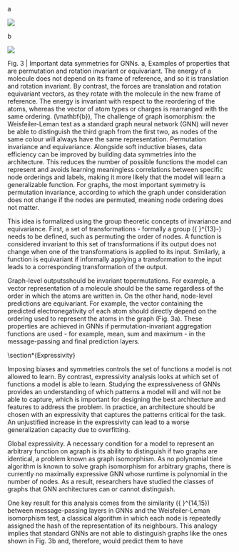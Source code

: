 a

![](https://cdn.mathpix.com/cropped/2024_05_28_dfbaeefd189f717739c9g-1.jpg?height=529&width=1578&top_left_y=398&top_left_x=249)

b

![](https://cdn.mathpix.com/cropped/2024_05_28_dfbaeefd189f717739c9g-1.jpg?height=365&width=1610&top_left_y=1003&top_left_x=279)

Fig. 3 | Important data symmetries for GNNs. a, Examples of properties that are permutation and rotation invariant or equivariant. The energy of a molecule does not depend on its frame of reference, and so it is translation and rotation invariant. By contrast, the forces are translation and rotation equivariant vectors, as they rotate with the molecule in the new frame of reference.
The energy is invariant with respect to the reordering of the atoms, whereas the vector of atom types or charges is rearranged with the same ordering. \(\mathbf{b}\), The challenge of graph isomorphism: the Weisfeiler-Leman test as a standard graph neural network (GNN) will never be able to distinguish the third graph from the first two, as nodes of the same colour will always have the same representation.
Permutation invariance and equivariance. Alongside soft inductive biases, data efficiency can be improved by building data symmetries into the architecture. This reduces the number of possible functions the model can represent and avoids learning meaningless correlations between specific node orderings and labels, making it more likely that the model will learn a generalizable function. For graphs, the most important symmetry is permutation invariance, according to which the graph under consideration does not change if the nodes are permuted, meaning node ordering does not matter.

This idea is formalized using the group theoretic concepts of invariance and equivariance. First, a set of transformations - formally a group \({ }^{13}-\) needs to be defined, such as permuting the order of nodes. A function is considered invariant to this set of transformations if its output does not change when one of the transformations is applied to its input. Similarly, a function is equivariant if informally applying a transformation to the input leads to a corresponding transformation of the output.

Graph-level outputsshould be invariant topermutations. For example, a vector representation of a molecule should be the same regardless of the order in which the atoms are written in. On the other hand, node-level predictions are equivariant. For example, the vector containing the predicted electronegativity of each atom should directly depend on the ordering used to represent the atoms in the graph (Fig. 3a). These properties are achieved in GNNs if permutation-invariant aggregation functions are used - for example, mean, sum and maximum - in the message-passing and final prediction layers.

\section*{Expressivity}

Imposing biases and symmetries controls the set of functions a model is not allowed to learn. By contrast, expressivity analysis looks at which set of functions a model is able to learn. Studying the expressiveness of GNNs provides an understanding of which patterns a model will and will not be able to capture, which is important for designing the best architecture and features to address the problem. In practice, an architecture should be chosen with an expressivity that captures the patterns critical for the task. An unjustified increase in the expressivity can lead to a worse generalization capacity due to overfitting.

Global expressivity. A necessary condition for a model to represent an arbitrary function on agraph is its ability to distinguish if two graphs are identical, a problem known as graph isomorphism. As no polynomial time algorithm is known to solve graph isomorphism for arbitrary graphs, there is currently no maximally expressive GNN whose runtime is polynomial in the number of nodes. As a result, researchers have studied the classes of graphs that GNN architectures can or cannot distinguish.

One key result for this analysis comes from the similarity \({ }^{14,15}\) between message-passing layers in GNNs and the Weisfeiler-Leman isomorphism test, a classical algorithm in which each node is repeatedly assigned the hash of the representation of its neighbours. This analogy implies that standard GNNs are not able to distinguish graphs like the ones shown in Fig. 3b and, therefore, would predict them to have